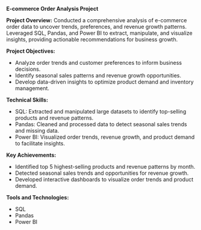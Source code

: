 **E-commerce Order Analysis Project**

**Project Overview:**
Conducted a comprehensive analysis of e-commerce order data to uncover trends, preferences, and revenue growth patterns. Leveraged SQL, Pandas, and Power BI to extract, manipulate, and visualize insights, providing actionable recommendations for business growth.

**Project Objectives:**
- Analyze order trends and customer preferences to inform business decisions.
- Identify seasonal sales patterns and revenue growth opportunities.
- Develop data-driven insights to optimize product demand and inventory management.

**Technical Skills:**
- SQL: Extracted and manipulated large datasets to identify top-selling products and revenue patterns.
- Pandas: Cleaned and processed data to detect seasonal sales trends and missing data.
- Power BI: Visualized order trends, revenue growth, and product demand to facilitate insights.

**Key Achievements:**
- Identified top 5 highest-selling products and revenue patterns by month.
- Detected seasonal sales trends and opportunities for revenue growth.
- Developed interactive dashboards to visualize order trends and product demand.

**Tools and Technologies:**
- SQL
- Pandas
- Power BI
